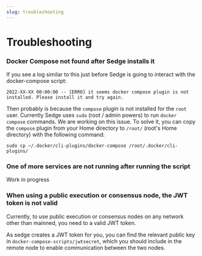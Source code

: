 ```yaml
---
slug: troubleshooting
---
```


# Troubleshooting

### Docker Compose not found after Sedge installs it

If you see a log similar to this just before Sedge is going to interact with the docker-compose script:
```
2022-XX-XX 00:00:00 -- [ERRO] it seems docker compose plugin is not installed. Please install it and try again.
```

Then probably is because the `compose` plugin is not installed for the `root` user. Currently Sedge uses `sudo` (root / admin powers) to run `docker compose` commands. We are working on this issue. To solve it, you can copy the `compose` plugin from your Home directory to `/root/` (root's Home directory) with the following command:

```
sudo cp ~/.docker/cli-plugins/docker-compose /root/.docker/cli-plugins/
```

### One of more services are not running after running the script

Work in progress

### When using a public execution or consensus node, the JWT token is not valid

Currently, to use public execution or consensus nodes on any network other than mainned, you need to a valid JWT token.

As sedge creates a JWT token for you, you can find the relevant public key in `docker-compose-scripts/jwtsecret`, which you should include in the remote node to enable communication between the two nodes.
